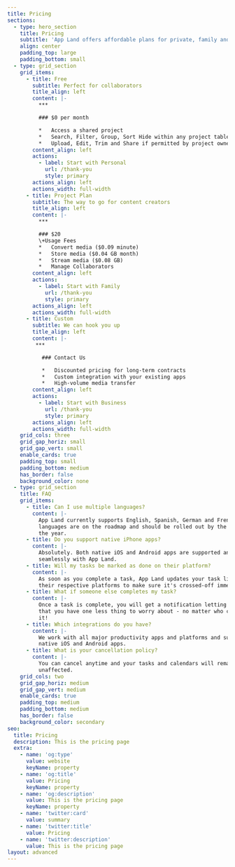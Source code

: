 ```yaml
---
title: Pricing
sections:
  - type: hero_section
    title: Pricing
    subtitle: 'App Land offers affordable plans for private, family and business use.'
    align: center
    padding_top: large
    padding_bottom: small
  - type: grid_section
    grid_items:
      - title: Free
        subtitle: Perfect for collaborators
        title_align: left
        content: |-
          ***

          ### $0 per month

          *   Access a shared project
          *   Search, Filter, Group, Sort Hide within any project table
          *   Upload, Edit, Trim and Share if permitted by project owner
        content_align: left
        actions:
          - label: Start with Personal
            url: /thank-you
            style: primary
        actions_align: left
        actions_width: full-width
      - title: Project Plan
        subtitle: The way to go for content creators
        title_align: left
        content: |-
          ***

          ### $20
          \+Usage Fees
          *   Convert media ($0.09 minute)
          *   Store media ($0.04 GB month)
          *   Stream media ($0.08 GB)
          *   Manage Collaborators
        content_align: left
        actions:
          - label: Start with Family
            url: /thank-you
            style: primary
        actions_align: left
        actions_width: full-width
      - title: Custom
        subtitle: We can hook you up
        title_align: left
        content: |-
         ***

           ### Contact Us

           *   Discounted pricing for long-term contracts
           *   Custom integration with your existing apps
           *   High-volume media transfer
        content_align: left
        actions:
          - label: Start with Business
            url: /thank-you
            style: primary
        actions_align: left
        actions_width: full-width
    grid_cols: three
    grid_gap_horiz: small
    grid_gap_vert: small
    enable_cards: true
    padding_top: small
    padding_bottom: medium
    has_border: false
    background_color: none
  - type: grid_section
    title: FAQ
    grid_items:
      - title: Can I use multiple languages?
        content: |-
          App Land currently supports English, Spanish, German and French. Other
          languages are on the roadmap and should be rolled out by the end of
          the year.
      - title: Do you support native iPhone apps?
        content: |-
          Absolutely. Both native iOS and Android apps are supported and work
          seamlessly with App Land.
      - title: Will my tasks be marked as done on their platform?
        content: |-
          As soon as you complete a task, App Land updates your task lists on
          their respective platforms to make sure it's crossed-off immediately.
      - title: What if someone else completes my task?
        content: |-
          Once a task is complete, you will get a notification letting you know
          that you have one less thing to worry about - no matter who completes
          it!
      - title: Which integrations do you have?
        content: |-
          We work with all major productivity apps and platforms and support all
          native iOS and Android apps.
      - title: What is your cancellation policy?
        content: |-
          You can cancel anytime and your tasks and calendars will remain
          unaffected.
    grid_cols: two
    grid_gap_horiz: medium
    grid_gap_vert: medium
    enable_cards: true
    padding_top: medium
    padding_bottom: medium
    has_border: false
    background_color: secondary
seo:
  title: Pricing
  description: This is the pricing page
  extra:
    - name: 'og:type'
      value: website
      keyName: property
    - name: 'og:title'
      value: Pricing
      keyName: property
    - name: 'og:description'
      value: This is the pricing page
      keyName: property
    - name: 'twitter:card'
      value: summary
    - name: 'twitter:title'
      value: Pricing
    - name: 'twitter:description'
      value: This is the pricing page
layout: advanced
---
```

